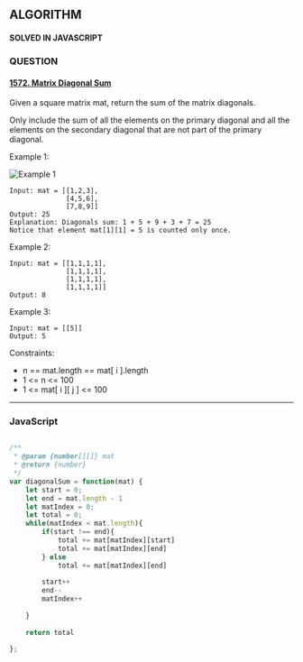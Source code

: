 ## ALGORITHM

#### SOLVED IN JAVASCRIPT
### QUESTION

#### [1572. Matrix Diagonal Sum](https://leetcode.com/problems/matrix-diagonal-sum/)

Given a square matrix mat, return the sum of the matrix diagonals.

Only include the sum of all the elements on the primary diagonal and all the elements on the secondary diagonal that are not part of the primary diagonal.

Example 1:

![Example 1](https://assets.leetcode.com/uploads/2020/08/14/sample_1911.png)

```
Input: mat = [[1,2,3],
              [4,5,6],
              [7,8,9]]
Output: 25
Explanation: Diagonals sum: 1 + 5 + 9 + 3 + 7 = 25
Notice that element mat[1][1] = 5 is counted only once.
```

Example 2:

```
Input: mat = [[1,1,1,1],
              [1,1,1,1],
              [1,1,1,1],
              [1,1,1,1]]
Output: 8
```

Example 3:

```
Input: mat = [[5]]
Output: 5
```

Constraints:

* n == mat.length == mat[ i ].length
* 1 <= n <= 100
* 1 <= mat[ i ][ j ] <= 100

-----

### JavaScript

```js

/**
 * @param {number[][]} mat
 * @return {number}
 */
var diagonalSum = function(mat) {
    let start = 0;
    let end = mat.length - 1
    let matIndex = 0;
    let total = 0;
    while(matIndex < mat.length){
        if(start !== end){
            total += mat[matIndex][start]
            total += mat[matIndex][end]
        } else
            total += mat[matIndex][end]
        
        start++
        end--
        matIndex++
        
    }
    
    return total
    
};

```
